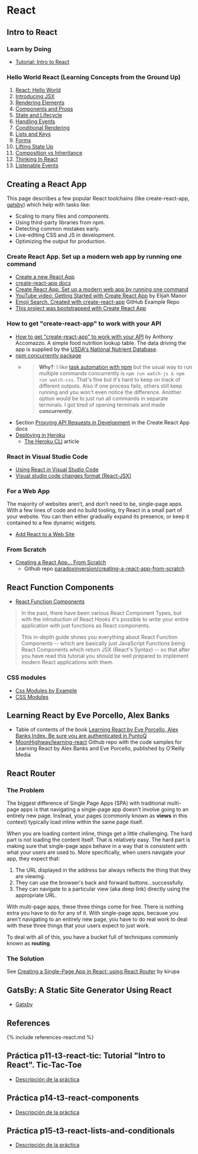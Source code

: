 # React

## Intro to React

###  Learn by Doing

* [Tutorial: Intro to React](https://reactjs.org/tutorial/tutorial.html)

### Hello World React (Learning Concepts from the Ground Up)

1. [React: Hello World](https://reactjs.org/docs/hello-world.html)
2. [Introducing JSX](https://reactjs.org/docs/introducing-jsx.html)
3. [Rendering Elements](https://reactjs.org/docs/rendering-elements.html)
4. [Components and Props](https://reactjs.org/docs/components-and-props.html)
5. [State and Lifecycle](https://reactjs.org/docs/state-and-lifecycle.html)
6. [Handling Events](https://reactjs.org/docs/handling-events.html)
7. [Conditional Rendering](https://reactjs.org/docs/conditional-rendering.html)
8.  [Lists and Keys](https://reactjs.org/docs/lists-and-keys.html)
9.  [Forms](https://reactjs.org/docs/forms.html)
10. [Lifting State Up](https://reactjs.org/docs/lifting-state-up.html)
11. [Composition vs Inheritance](https://reactjs.org/docs/composition-vs-inheritance.html)
12. [Thinking In React](https://reactjs.org/docs/thinking-in-react.html)
13. [Listenable Events](https://reactjs.org/docs/events.html)

## Creating a React App

This page describes a few popular React toolchains (like create-react-app, [gatsby](https://www.gatsbyjs.org/)) which help with tasks like:

- Scaling to many files and components.
- Using third-party libraries from npm.
- Detecting common mistakes early.
- Live-editing CSS and JS in development.
- Optimizing the output for production.



### Create React App. Set up a modern web app by running one command

* [Create a new React App](https://reactjs.org/docs/create-a-new-react-app.html)
* [create-react-app docs](https://create-react-app.dev/docs/getting-started)
* [Create React App. Set up a modern web app by running one command](https://create-react-app.dev/)
* [YouTube video: Getting Started with Create React App](https://youtu.be/eCz3rhsDG5s) by Elijah  Manor
* [Emoji Search. Created with create-react-app](https://github.com/ahfarmer/emoji-search) GitHub Example Repo
* [This project was bootstrapped with Create React App](https://github.com/facebook/create-react-app/blob/master/packages/react-scripts/template/README.md)


### How to get "create-react-app" to work with your API

* [How to get "create-react-app" to work with your API](https://www.newline.co/fullstack-react/articles/using-create-react-app-with-a-server/) by Anthony Accomazzo. A simple food nutrition lookup table. The data driving the app is supplied by the [USDA's National Nutrient Database](https://www.ars.usda.gov/northeast-area/beltsville-md/beltsville-human-nutrition-research-center/nutrient-data-laboratory/docs/usda-national-nutrient-database-for-standard-reference/).
* [npm concurrently package](https://github.com/kimmobrunfeldt/concurrently#readme)
  - > **Why?**: I like [task automation with npm](http://substack.net/task_automation_with_npm_run) but the usual way to run multiple commands concurrently is `npm run watch-js & npm run watch-css`. That's fine but it's hard to keep on track of different outputs. Also if one process fails, others still keep running and you won't even notice the difference. Another option would be to just run all commands in separate terminals. I got tired of opening terminals and made **concurrently**.
* Section [Proxying API Requests in Development](https://create-react-app.dev/docs/proxying-api-requests-in-development/) in the Create React App docs
* [Deploying in Heroku](https://github.com/fullstackreact/food-lookup-demo#deploying)
  * [The Heroku CLI](https://devcenter.heroku.com/articles/heroku-cli) article

  
### React in Visual Studio Code

* [Using React in Visual Studio Code](https://code.visualstudio.com/docs/nodejs/reactjs-tutorial)
* [Visual studio code changes format (React-JSX)](https://stackoverflow.com/questions/44993808/visual-studio-code-changes-format-react-jsx)

### For a Web App

The majority of websites aren’t, and don’t need to be, single-page apps. With a few lines of code and no build tooling, try React in a small part of your website. You can then either gradually expand its presence, or keep it contained to a few dynamic widgets.

* [Add React to a Web Site](https://reactjs.org/docs/add-react-to-a-website.html)

### From Scratch

* [Creating a React App… From Scratch](https://blog.usejournal.com/creating-a-react-app-from-scratch-f3c693b84658)
  - Github repo [paradoxinversion/creating-a-react-app-from-scratch](https://github.com/paradoxinversion/creating-a-react-app-from-scratch)

## React Function Components

* [React Function Components](https://www.robinwieruch.de/react-function-component#react-function-component-lifecycle)

>In the past, there have been various React Component Types, but with the introduction of React Hooks it's possible to write your entire application with just functions as React components.

>This in-depth guide shows you everything about React Function Components -- which are basically just JavaScript Functions being React Components which return JSX (React's Syntax) -- so that after you have read this tutorial you should be well prepared to implement modern React applications with them.

### CSS modules

* [Css Modules by Example](https://www.javascriptstuff.com/css-modules-by-example/)
* [CSS Modules](https://github.com/css-modules/css-modules)


## Learning React by Eve Porcello, Alex Banks 

* Table of contents of the book [Learning React by Eve Porcello, Alex Banks Index. Be sure you are authenticated in PuntoQ](learning-react.md)
* [MoonHighway/learning-react](https://github.com/moonhighway/learning-react) Github repo with the code samples for Learning React by Alex Banks and Eve Porcello, published by O'Reilly Media

## React Router

### The Problem

The biggest difference of Single Page Apps (SPA) with traditional multi-page apps is that navigating a single-page app doesn't involve going to an entirely new page. Instead, your pages (commonly known as **views** in this context) typically load inline within the same page itself.

When you are loading content inline, things get a little challenging. The hard part is not loading the content itself. That is relatively easy. The hard part is making sure that single-page apps behave in a way that is consistent with what your users are used to. More specifically, when users navigate your app, they expect that:

1. The URL displayed in the address bar always reflects the thing that they are viewing.
2. They can use the browser's back and forward buttons...successfully.
3. They can navigate to a particular view (aka deep link) directly using the appropriate URL.

With multi-page apps, these three things come for free. There is nothing extra you have to do for any of it. With single-page apps, because you aren't navigating to an entirely new page, you have to do real work to deal with these three things that your users expect to just work.

To deal with all of this, you have a bucket full of techniques commonly known as **routing**.

### The Solution 

See [Creating a Single-Page App in React: using React Router](https://www.kirupa.com/react/creating_single_page_app_react_using_react_router.htm) 
by kirupa  

## GatsBy: A Static Site Generator Using React

* [Gatsby](gatsby)

## References

{% include references-react.md %}
 

## Práctica p11-t3-react-tic: Tutorial "Intro to React". Tic-Tac-Toe 

* [Descripción de la práctica](practicas/p11-t3-react-tic)

## Práctica p14-t3-react-components

* [Descripción de la práctica](practicas/p14-t3-react-components/index.html)

## Práctica p15-t3-react-lists-and-conditionals

* [Descripción de la práctica](practicas/p15-t3-react-lists-and-conditionals/index.html)

